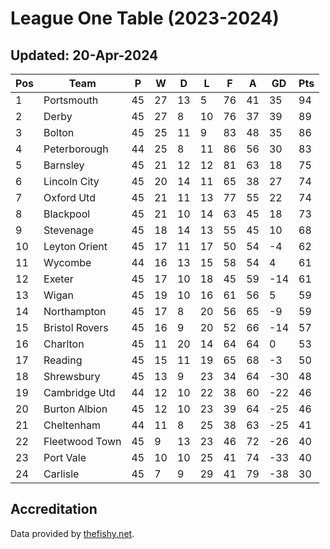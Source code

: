 # League One Table (2023-2024)
## Updated: 20-Apr-2024

| Pos | Team | P | W | D | L | F | A | GD | Pts |
| --- | --- | --- | --- | --- | --- | --- | --- | --- | --- |
| 1 | Portsmouth | 45 | 27 | 13 | 5 | 76 | 41 | 35 | 94 |
| 2 | Derby | 45 | 27 | 8 | 10 | 76 | 37 | 39 | 89 |
| 3 | Bolton | 45 | 25 | 11 | 9 | 83 | 48 | 35 | 86 |
| 4 | Peterborough | 44 | 25 | 8 | 11 | 86 | 56 | 30 | 83 |
| 5 | Barnsley | 45 | 21 | 12 | 12 | 81 | 63 | 18 | 75 |
| 6 | Lincoln City | 45 | 20 | 14 | 11 | 65 | 38 | 27 | 74 |
| 7 | Oxford Utd | 45 | 21 | 11 | 13 | 77 | 55 | 22 | 74 |
| 8 | Blackpool | 45 | 21 | 10 | 14 | 63 | 45 | 18 | 73 |
| 9 | Stevenage | 45 | 18 | 14 | 13 | 55 | 45 | 10 | 68 |
| 10 | Leyton Orient | 45 | 17 | 11 | 17 | 50 | 54 | -4 | 62 |
| 11 | Wycombe | 44 | 16 | 13 | 15 | 58 | 54 | 4 | 61 |
| 12 | Exeter | 45 | 17 | 10 | 18 | 45 | 59 | -14 | 61 |
| 13 | Wigan | 45 | 19 | 10 | 16 | 61 | 56 | 5 | 59 |
| 14 | Northampton | 45 | 17 | 8 | 20 | 56 | 65 | -9 | 59 |
| 15 | Bristol Rovers | 45 | 16 | 9 | 20 | 52 | 66 | -14 | 57 |
| 16 | Charlton | 45 | 11 | 20 | 14 | 64 | 64 | 0 | 53 |
| 17 | Reading | 45 | 15 | 11 | 19 | 65 | 68 | -3 | 50 |
| 18 | Shrewsbury | 45 | 13 | 9 | 23 | 34 | 64 | -30 | 48 |
| 19 | Cambridge Utd | 44 | 12 | 10 | 22 | 38 | 60 | -22 | 46 |
| 20 | Burton Albion | 45 | 12 | 10 | 23 | 39 | 64 | -25 | 46 |
| 21 | Cheltenham | 44 | 11 | 8 | 25 | 38 | 63 | -25 | 41 |
| 22 | Fleetwood Town | 45 | 9 | 13 | 23 | 46 | 72 | -26 | 40 |
| 23 | Port Vale | 45 | 10 | 10 | 25 | 41 | 74 | -33 | 40 |
| 24 | Carlisle | 45 | 7 | 9 | 29 | 41 | 79 | -38 | 30 |

## Accreditation 

Data provided by [thefishy.net](https://www.thefishy.net/).